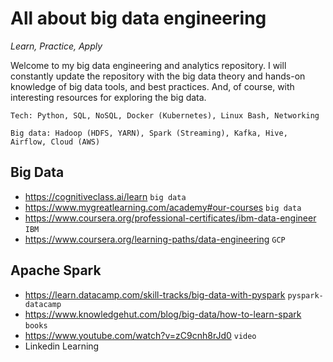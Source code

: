 # All about big data engineering 
*Learn, Practice, Apply*

Welcome to my big data engineering and analytics repository. I will constantly update the repository with the big data theory and hands-on knowledge of big data tools, and best practices. And, of course, with interesting resources for exploring the big data.

<!-- 
What data engineer should know:
Need to have an experience on Python (data science related, OOP), ETL (Extract, Transform, Load) process, data warehousing (Snowflake), Databases (MSSQL/Postgres/MySQL), SQL+ORM, REST/SOAP/GraphQL APIs, Django/Flask/FastAPI, Azure, AWS, Airflow, Big Data 
-->
  
    Tech: Python, SQL, NoSQL, Docker (Kubernetes), Linux Bash, Networking

    Big data: Hadoop (HDFS, YARN), Spark (Streaming), Kafka, Hive, Airflow, Cloud (AWS)

## Big Data
- https://cognitiveclass.ai/learn `big data`
- https://www.mygreatlearning.com/academy#our-courses `big data`
- https://www.coursera.org/professional-certificates/ibm-data-engineer `IBM`
- https://www.coursera.org/learning-paths/data-engineering `GCP`

## Apache Spark
- https://learn.datacamp.com/skill-tracks/big-data-with-pyspark `pyspark-datacamp`
- https://www.knowledgehut.com/blog/big-data/how-to-learn-spark `books`
- https://www.youtube.com/watch?v=zC9cnh8rJd0 `video`
- Linkedin Learning
